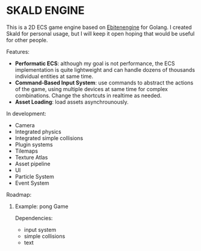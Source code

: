 # SKALD ENGINE

This is a 2D ECS game engine based on [Ebitenengine](https://ebitengine.org/) for Golang. I created Skald for personal usage, but I will keep it open hoping that would be useful for other people.

Features:

- **Performatic ECS**: although my goal is not performance, the ECS implementation is quite lightweight and can handle dozens of thousands individual entities at same time.
- **Command-Based Input System**: use commands to abstract the actions of the game, using multiple devices at same time for complex combinations. Change the shortcuts in realtime as needed.
- **Asset Loading**: load assets asynchrounously.

In development:

- Camera
- Integrated physics
- Integrated simple collisions
- Plugin systems
- Tilemaps
- Texture Atlas
- Asset pipeline
- UI
- Particle System
- Event System

Roadmap:

1. Example: pong Game

   Dependencies:

	 - input system
	 - simple collisions
	 - text

